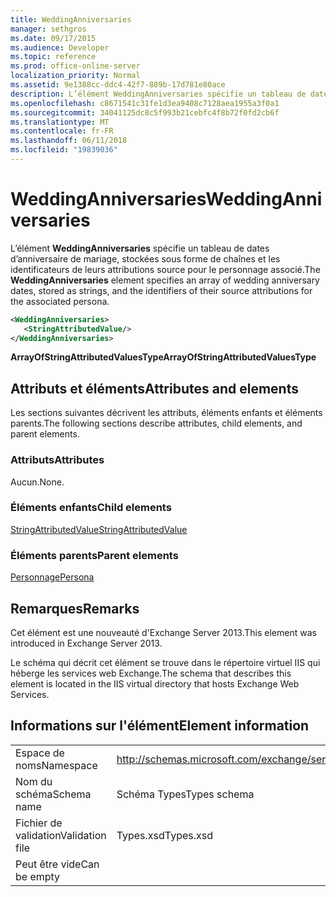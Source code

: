```yaml
---
title: WeddingAnniversaries
manager: sethgros
ms.date: 09/17/2015
ms.audience: Developer
ms.topic: reference
ms.prod: office-online-server
localization_priority: Normal
ms.assetid: 9e1388cc-ddc4-42f7-889b-17d781e80ace
description: L’élément WeddingAnniversaries spécifie un tableau de dates d’anniversaire de mariage, stockées sous forme de chaînes et les identificateurs de leurs attributions source pour le personnage associé.
ms.openlocfilehash: c8671541c31fe1d3ea9408c7128aea1955a3f0a1
ms.sourcegitcommit: 34041125dc8c5f993b21cebfc4f8b72f0fd2cb6f
ms.translationtype: MT
ms.contentlocale: fr-FR
ms.lasthandoff: 06/11/2018
ms.locfileid: "19839036"
---
```

# <a name="weddinganniversaries"></a><span data-ttu-id="2aeba-103">WeddingAnniversaries</span><span class="sxs-lookup"><span data-stu-id="2aeba-103">WeddingAnniversaries</span></span>

<span data-ttu-id="2aeba-104">L’élément **WeddingAnniversaries** spécifie un tableau de dates d’anniversaire de mariage, stockées sous forme de chaînes et les identificateurs de leurs attributions source pour le personnage associé.</span><span class="sxs-lookup"><span data-stu-id="2aeba-104">The **WeddingAnniversaries** element specifies an array of wedding anniversary dates, stored as strings, and the identifiers of their source attributions for the associated persona.</span></span> 
  
```XML
<WeddingAnniversaries>
   <StringAttributedValue/>
</WeddingAnniversaries>
```

 <span data-ttu-id="2aeba-105">**ArrayOfStringAttributedValuesType**</span><span class="sxs-lookup"><span data-stu-id="2aeba-105">**ArrayOfStringAttributedValuesType**</span></span>
## <a name="attributes-and-elements"></a><span data-ttu-id="2aeba-106">Attributs et éléments</span><span class="sxs-lookup"><span data-stu-id="2aeba-106">Attributes and elements</span></span>

<span data-ttu-id="2aeba-107">Les sections suivantes décrivent les attributs, éléments enfants et éléments parents.</span><span class="sxs-lookup"><span data-stu-id="2aeba-107">The following sections describe attributes, child elements, and parent elements.</span></span>
  
### <a name="attributes"></a><span data-ttu-id="2aeba-108">Attributs</span><span class="sxs-lookup"><span data-stu-id="2aeba-108">Attributes</span></span>

<span data-ttu-id="2aeba-109">Aucun.</span><span class="sxs-lookup"><span data-stu-id="2aeba-109">None.</span></span>
  
### <a name="child-elements"></a><span data-ttu-id="2aeba-110">Éléments enfants</span><span class="sxs-lookup"><span data-stu-id="2aeba-110">Child elements</span></span>

[<span data-ttu-id="2aeba-111">StringAttributedValue</span><span class="sxs-lookup"><span data-stu-id="2aeba-111">StringAttributedValue</span></span>](stringattributedvalue.md)
  
### <a name="parent-elements"></a><span data-ttu-id="2aeba-112">Éléments parents</span><span class="sxs-lookup"><span data-stu-id="2aeba-112">Parent elements</span></span>

[<span data-ttu-id="2aeba-113">Personnage</span><span class="sxs-lookup"><span data-stu-id="2aeba-113">Persona</span></span>](persona.md)
  
## <a name="remarks"></a><span data-ttu-id="2aeba-114">Remarques</span><span class="sxs-lookup"><span data-stu-id="2aeba-114">Remarks</span></span>

<span data-ttu-id="2aeba-115">Cet élément est une nouveauté d'Exchange Server 2013.</span><span class="sxs-lookup"><span data-stu-id="2aeba-115">This element was introduced in Exchange Server 2013.</span></span>
  
<span data-ttu-id="2aeba-116">Le schéma qui décrit cet élément se trouve dans le répertoire virtuel IIS qui héberge les services web Exchange.</span><span class="sxs-lookup"><span data-stu-id="2aeba-116">The schema that describes this element is located in the IIS virtual directory that hosts Exchange Web Services.</span></span>
  
## <a name="element-information"></a><span data-ttu-id="2aeba-117">Informations sur l'élément</span><span class="sxs-lookup"><span data-stu-id="2aeba-117">Element information</span></span>

|||
|:-----|:-----|
|<span data-ttu-id="2aeba-118">Espace de noms</span><span class="sxs-lookup"><span data-stu-id="2aeba-118">Namespace</span></span>  <br/> |http://schemas.microsoft.com/exchange/services/2006/types  <br/> |
|<span data-ttu-id="2aeba-119">Nom du schéma</span><span class="sxs-lookup"><span data-stu-id="2aeba-119">Schema name</span></span>  <br/> |<span data-ttu-id="2aeba-120">Schéma Types</span><span class="sxs-lookup"><span data-stu-id="2aeba-120">Types schema</span></span>  <br/> |
|<span data-ttu-id="2aeba-121">Fichier de validation</span><span class="sxs-lookup"><span data-stu-id="2aeba-121">Validation file</span></span>  <br/> |<span data-ttu-id="2aeba-122">Types.xsd</span><span class="sxs-lookup"><span data-stu-id="2aeba-122">Types.xsd</span></span>  <br/> |
|<span data-ttu-id="2aeba-123">Peut être vide</span><span class="sxs-lookup"><span data-stu-id="2aeba-123">Can be empty</span></span>  <br/> ||
   

